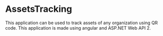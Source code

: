 # AssetsTracking
This application can be used to track assets of any organization using QR code. This application is made using angular and ASP.NET Web API 2. 

